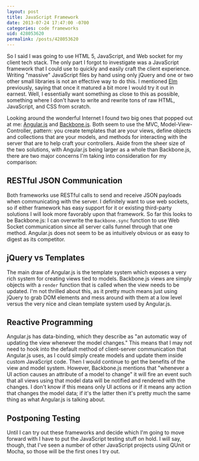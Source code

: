 ```yaml
---
layout: post
title: JavaScript Framework
date: 2013-07-24 17:47:00 -0700
categories: code frameworks
uid: 428053620
permalink: /posts/428053620
---
```


So I said I was going to use HTML 5, JavaScript, and Web socket for my client
tech stack. The only part I forgot to investigate was a JavaScript framework
that I could use to quickly and easily craft the client experience. Writing
"massive" JavaScript files by hand using only jQuery and one or two other small
libraries is not an effective way to do this. I mentioned [Elm][elm-lang]
previously, saying that once it matured a bit more I would try it out in
earnest. Well, I essentially want something as close to this as possible,
something where I don't have to write and rewrite tons of raw HTML, JavaScript,
and CSS from scratch.

Looking around the wonderful Internet I found two big ones that popped out at
me: [Angular.js][ngjs] and [Backbone.js][bbjs]. Both seem to use the MVC,
Model-View-Controller, pattern: you create templates that are your views, define
objects and collections that are your models, and methods for interacting with
the server that are to help craft your controllers. Aside from the sheer size of
the two solutions, with Angular.js being larger as a whole than Backbone.js,
there are two major concerns I'm taking into consideration for my comparison:

## RESTful JSON Communication

Both frameworks use RESTful calls to send and receive JSON payloads when
communicating with the server. I definitely want to use web sockets, so if either
framework has easy support for it or existing third-party solutions I will look
more favorably upon that framework. So far this looks to be Backbone.js: I can
overwrite the `Backbone.sync` function to use Web Socket communication since all
server calls funnel through that one method. Angular.js does not seem to be as
intuitively obvious or as easy to digest as its competitor.

## jQuery vs Templates

The main draw of Angular.js is the template system which exposes a very rich
system for creating views tied to models. Backbone.js views are simply objects
with a `render` function that is called when the view needs to be updated. I'm
not thrilled about this, as it pretty much means just using jQuery to grab DOM
elements and mess around with them at a low level versus the very nice and clean
template system used by Angular.js.

## Reactive Programming

Angular.js has data-binding, which they describe as "an automatic way of
updating the view whenever the model changes." This means that I may not need to
hook into the default method of client-server communication that Angular.js
uses, as I could simply create models and update them inside custom JavaScript
code. Then I would continue to get the benefits of the view and model
system. However, Backbone.js mentions that "whenever a UI action causes an
attribute of a model to change" it will fire an event such that all views using
that model data will be notified and rendered with the changes. I don't know if
this means only UI actions or if it means any action that changes the model
data; if it's the latter then it's pretty much the same thing as what Angular.js
is talking about.

## Postponing Testing

Until I can try out these frameworks and decide which I'm going to move forward
with I have to put the JavaScript testing stuff on hold. I will say, though,
that I've seen a number of other JavaScript projects using QUnit or Mocha, so
those will be the first ones I try out.

[elm-lang]: http://elm-lang.org
[ngjs]: http://angularjs.org
[bbjs]: http://backbonejs.org
